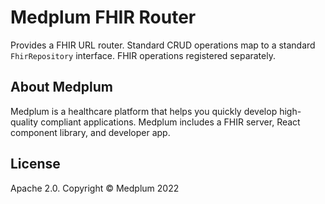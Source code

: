 # Medplum FHIR Router

Provides a FHIR URL router. Standard CRUD operations map to a standard `FhirRepository` interface. FHIR operations registered separately.

## About Medplum

Medplum is a healthcare platform that helps you quickly develop high-quality compliant applications. Medplum includes a FHIR server, React component library, and developer app.

## License

Apache 2.0. Copyright &copy; Medplum 2022
